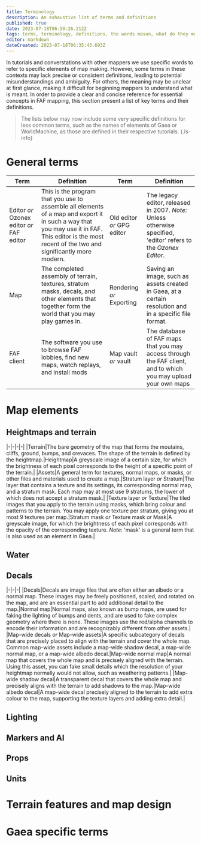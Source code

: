 ```yaml
---
title: Terminology
description: An exhaustive list of terms and definitions
published: true
date: 2023-07-18T06:50:26.212Z
tags: terms, terminology, definitions, the words mason, what do they mean
editor: markdown
dateCreated: 2023-07-18T06:35:43.693Z
---
```


In tutorials and converstations with other mappers we use specific words to refer to specific elements of map making. However, some terms in these contexts may lack precise or consistent definitions, leading to potential misunderstandings and ambiguity. For others, the meaning may be unclear at first glance, making it difficult for beginning mappers to understand what is meant. In order to provide a clear and concise reference for essential concepts in FAF mapping, this section present a list of key terms and their definitions. 

>The lists below may now include some very specific definitions for less common terms, such as the names of elements of Gaea or WorldMachine, as those are defined in their respective tutorials.
{.is-info}

# General terms
| Term | Definition | Term | Definition |
|-|-|-|-|
|Editor *or* Ozonex editor *or* FAF editor|This is the program that you use to assemble all elements of a map and export it in such a way that you may use it in FAF. This editor is the most recent of the two and significantly more modern.|Old editor *or* GPG editor |The legacy editor, released in 2007. *Note:* Unless otherwise specified, 'editor' refers to the *Ozonex Editor*. 
|Map|The completed assembly of terrain, textures, stratum masks, decals, and other elements that together form the world that you may play games in.|Rendering *or* Exporting|Saving an image, such as assets created in Gaea, at a certain resolution and in a specific file format.|
|FAF client|The software you use to browse FAF lobbies, find new maps, watch replays, and install mods| Map vault *or* vault| The database of FAF maps that you may access through the FAF client, and to which you may upload your own maps|

# Map elements
## Heightmaps and terrain
|-|-|-|-|
|Terrain|The bare geometry of the map that forms the moutains, cliffs, ground, bumps, and crevaces. The shape of the terrain is defined by the heightmap.|Heightmap|A greyscale image of a certain size, for which the brightness of each pixel corresponds to the height of a specific point of the terrain.|
|Assets|A general term for textures, normal maps, or masks, or other files and materials used to create a map.|Stratum layer *or* Stratum|The layer that contains a texture and its settings, its corresponding normal map, and a stratum mask. Each map may at most use 9 stratums, the lower of which does not accept a stratum mask.|
|Texture layer *or* Texture|The tiled images that you apply to the terrain using masks, which bring colour and patterns to the terrain. You may apply one texture per stratum, giving you at most 9 textures per map.|Stratum mask *or* Texture mask *or* Mask|A greyscale image, for which the brightness of each pixel corresponds with the opacity of the corresponding texture. *Note*: 'mask' is a general term that is also used as an element in Gaea.|
## Water

## Decals
|-|-|-|
|Decals|Decals are image files that are often either an albedo or a normal map. These images may be freely positioned, scaled, and rotated on the map, and are an essential part to add additional detail to the map.|Normal map|Normal maps, also known as bump maps, are used for faking the lighting of bumps and dents, and are used to fake complex geometry where there is none. These images use the red/alpha channels to encode their information and are recognizably different from other assets.|
|Map-wide decals *or* Map-wide assets|A specific subcategory of decals that are precisely placed to align with the terrain and cover the whole map. Common map-wide assets include a map-wide shadow decal, a map-wide normal map, or a map-wide albedo decal.|Map-wide normal map|A normal map that covers the whole map and is precisely aligned with the terrain. Using this asset, you can fake small details which the resolution of your heightmap normally would not allow, such as weathering patterns.|
|Map-wide shadow decal|A transparent decal that covers the whole map and precisely aligns with the terrain to add shadows to the map.|Map-wide albedo decal|A map-wide decal precisely aligned to the terrain to add extra colour to the map, supporting the texture layers and adding extra detail.|
## Lighting

## Markers and AI

## Props

## Units




# Terrain features and map design

# Gaea specific terms